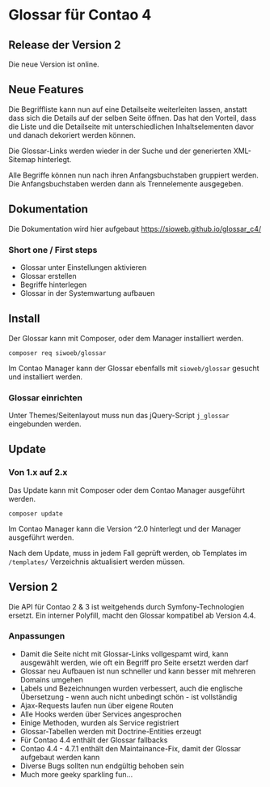 # Glossar für Contao 4

## Release der Version 2

Die neue Version ist online.

## Neue Features

Die Begriffliste kann nun auf eine Detailseite weiterleiten lassen, anstatt dass sich die Details auf der selben Seite öffnen. Das hat den Vorteil, dass die Liste und die Detailseite mit unterschiedlichen Inhaltselementen davor und danach dekoriert werden können.

Die Glossar-Links werden wieder in der Suche und der generierten XML-Sitemap hinterlegt.

Alle Begriffe können nun nach ihren Anfangsbuchstaben gruppiert werden. Die Anfangsbuchstaben werden dann als Trennelemente ausgegeben.


## Dokumentation

Die Dokumentation wird hier aufgebaut https://sioweb.github.io/glossar_c4/

### Short one / First steps

- Glossar unter Einstellungen aktivieren
- Glossar erstellen
- Begriffe hinterlegen
- Glossar in der Systemwartung aufbauen

## Install

Der Glossar kann mit Composer, oder dem Manager installiert werden.

```
composer req siwoeb/glossar
```

Im Contao Manager kann der Glossar ebenfalls mit `sioweb/glossar` gesucht und installiert werden.

### Glossar einrichten

Unter Themes/Seitenlayout muss nun das jQuery-Script `j_glossar` eingebunden werden.

## Update

### Von 1.x auf 2.x

Das Update kann mit Composer oder dem Contao Manager ausgeführt werden.

```
composer update
```

Im Contao Manager kann die Version ^2.0 hinterlegt und der Manager ausgeführt werden.

Nach dem Update, muss in jedem Fall geprüft werden, ob Templates im `/templates/` Verzeichnis aktualisiert werden müssen.

## Version 2

Die API für Contao 2 & 3 ist weitgehends durch Symfony-Technologien ersetzt. Ein interner Polyfill, macht den Glossar kompatibel ab Version 4.4.

### Anpassungen

- Damit die Seite nicht mit Glossar-Links vollgespamt wird, kann ausgewählt werden, wie oft ein Begriff pro Seite ersetzt werden darf
- Glossar neu Aufbauen ist nun schneller und kann besser mit mehreren Domains umgehen
- Labels und Bezeichnungen wurden verbessert, auch die englische Übersetzung - wenn auch nicht unbedingt schön - ist vollständig
- Ajax-Requests laufen nun über eigene Routen
- Alle Hooks werden über Services angesprochen
- Einige Methoden, wurden als Service registriert
- Glossar-Tabellen werden mit Doctrine-Entities erzeugt
- Für Contao 4.4 enthält der Glossar fallbacks
- Contao 4.4 - 4.7.1 enthält den Maintainance-Fix, damit der Glossar aufgebaut werden kann
- Diverse Bugs sollten nun endgültig behoben sein
- Much more geeky sparkling fun...
